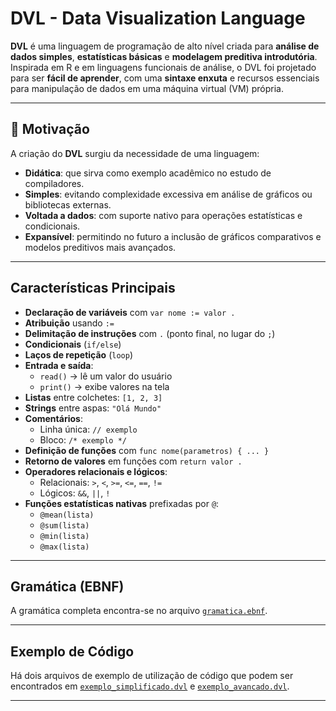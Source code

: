 # DVL - Data Visualization Language

**DVL** é uma linguagem de programação de alto nível criada para **análise de dados simples**, **estatísticas básicas** e **modelagem preditiva introdutória**.  
Inspirada em R e em linguagens funcionais de análise, o DVL foi projetado para ser **fácil de aprender**, com uma **sintaxe enxuta** e recursos essenciais para manipulação de dados em uma máquina virtual (VM) própria.

---

## 🚀 Motivação

A criação do **DVL** surgiu da necessidade de uma linguagem:

- **Didática**: que sirva como exemplo acadêmico no estudo de compiladores.  
- **Simples**: evitando complexidade excessiva em análise de gráficos ou bibliotecas externas.  
- **Voltada a dados**: com suporte nativo para operações estatísticas e condicionais.  
- **Expansível**: permitindo no futuro a inclusão de gráficos comparativos e modelos preditivos mais avançados.

---

## Características Principais

- **Declaração de variáveis** com `var nome := valor .`  
- **Atribuição** usando `:=`  
- **Delimitação de instruções** com `.` (ponto final, no lugar do `;`)  
- **Condicionais** (`if/else`)  
- **Laços de repetição** (`loop`)  
- **Entrada e saída**:  
  - `read()` → lê um valor do usuário  
  - `print()` → exibe valores na tela  
- **Listas** entre colchetes: `[1, 2, 3]`  
- **Strings** entre aspas: `"Olá Mundo"`  
- **Comentários**:  
  - Linha única: `// exemplo`  
  - Bloco: `/* exemplo */`  
- **Definição de funções** com `func nome(parametros) { ... }`  
- **Retorno de valores** em funções com `return valor .`  
- **Operadores relacionais e lógicos**:  
  - Relacionais: `>`, `<`, `>=`, `<=`, `==`, `!=`  
  - Lógicos: `&&`, `||`, `!`  
- **Funções estatísticas nativas** prefixadas por `@`:  
  - `@mean(lista)`  
  - `@sum(lista)`  
  - `@min(lista)`  
  - `@max(lista)`
 
---

## Gramática (EBNF)

A gramática completa encontra-se no arquivo [`gramatica.ebnf`](./gramatica.ebnf).  

---

## Exemplo de Código

Há dois arquivos de exemplo de utilização de código que podem ser encontrados em [`exemplo_simplificado.dvl`](./exemplo_simplificado.dvl) e [`exemplo_avancado.dvl`](./exemplo_avancado.dvl).

---
